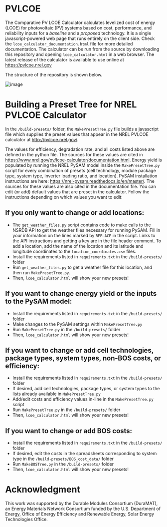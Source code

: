 # PVLCOE
The Comparative PV LCOE Calculator calculates levelized cost of energy (LCOE) for photovoltaic (PV) systems based on cost, performance, and reliability inputs for a *baseline* and a *proposed* technology. It is a single javascript-powered web page that runs entirely on the client side. Check the `lcoe_calculator_documentation.html` file for more detailed documentation. The calculator can be run from the source by downloading this repository and opening `lcoe_calculator.html` in a web browser. The latest release of the calculator is available to use online at https://pvlcoe.nrel.gov 

The structure of the repository is shown below.

![image](https://user-images.githubusercontent.com/70656408/122481236-5605ca80-cf9c-11eb-9c63-e30ef10d3a4a.png)

 
# Building a Preset Tree for NREL PVLCOE Calculator
In the `/build-presets/` folder, the `MakePresetTree.py` file builds a javascript file which supplies the preset values that appear in the NREL PVLCOE calculator at http://pvlcoe.nrel.gov/.

The values for efficiency, degradation rate, and all costs listed above are defined in the python file. The sources for these values are cited in https://www.nrel.gov/pv/lcoe-calculator/documentation.html. Energy yield is populated by running the NREL PySAM model inside the `MakePresetTree.py` script for every combination of presets (cell technology, module package type, system type, inverter loading ratio, and location). PySAM installation instructions are here: https://nrel-pysam.readthedocs.io/en/master/. The sources for these values are also cited in the documentation file. You can edit (or add) default values that are preset in the calculator. Follow the instructions depending on which values you want to edit:

## If you only want to change or add locations:
 - The `get_weather_files.py` script contains code to make calls to the NSRDB API to get the weather files necessary for running PySAM. Fill in your information on the lines marked by `REPLACE` in the script. Links to the API instructions and getting a key are in the file header comment. To add a location, add the name of the location and its latitude and longitude coordinates to the `location_coordinates.csv` files. 
 - Install the requirements listed in `requirements.txt` in the `/build-presets/` folder
 - Run `get_weather_files.py` to get a weather file for this location, and then run `MakePresetTree.py`.
 - Then, `lcoe_calculator.html` will show your new presets!

## If you want to change energy yield or the inputs to the PySAM model:
 - Install the requirements listed in `requirements.txt` in the `/build-presets/` folder
 - Make changes to the PySAM settings within `MakePresetTree.py`
 - Run `MakePresetTree.py` in the `/build-presets/` folder
 - Then, `lcoe_calculator.html` will show your new presets!

## If you want to change or add cell technologies, package types, system types, non-BOS costs, or efficiency:
 - Install the requirements listed in `requirements.txt` in the `/build-presets/` folder
 - If desired, add cell technologies, package types, or system types to the lists already available in `MakePresetTree.py`
 - Add/edit costs and efficiency values in-line in the `MakePresetTree.py` script
 - Run `MakePresetTree.py` in the `/build-presets/` folder
 - Then, `lcoe_calculator.html` will show your new presets!

## If you want to change or add BOS costs:
 - Install the requirements listed in `requirements.txt` in the `/build-presets/` folder
 - If desired, edit the costs in the spreadsheets corresponding to system type in the `/build-presets/BOS_cost_data/` folder
 - Run `MakeBOSTree.py` in the `/build-presets/` folder
 - Then, `lcoe_calculator.html` will show your new presets!

# Acknowledgment
This work was supported by the Durable Modules Consortium (DuraMAT), an Energy Materials Network Consortium funded by the U.S. Department of Energy, Office of Energy Efficiency and Renewable Energy, Solar Energy Technologies Office.